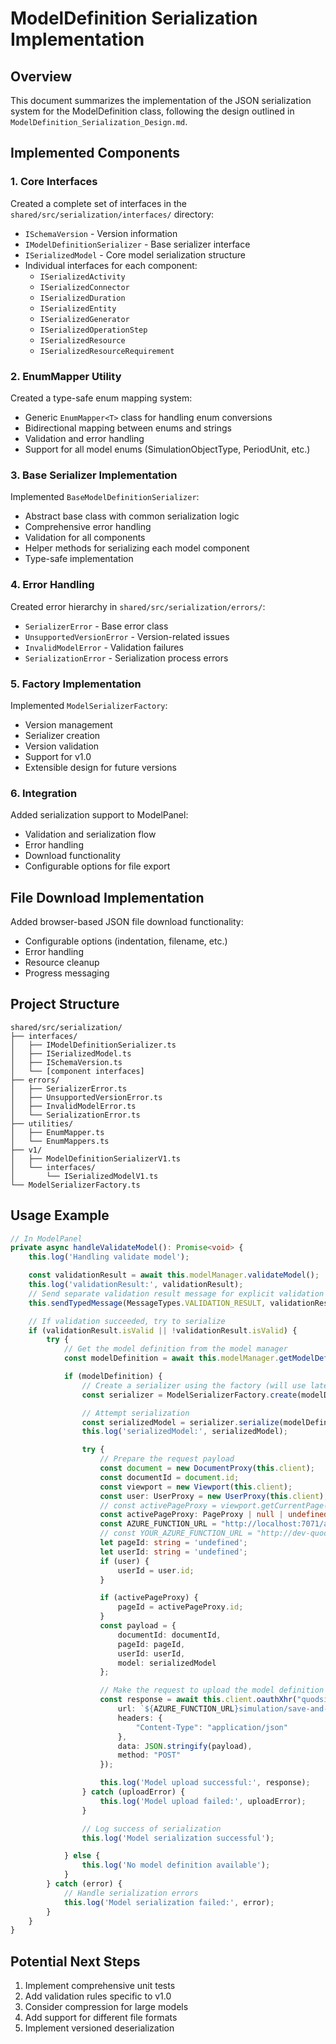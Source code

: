 # ModelDefinition Serialization Implementation

## Overview
This document summarizes the implementation of the JSON serialization system for the ModelDefinition class, following the design outlined in `ModelDefinition_Serialization_Design.md`.

## Implemented Components

### 1. Core Interfaces
Created a complete set of interfaces in the `shared/src/serialization/interfaces/` directory:
- `ISchemaVersion` - Version information
- `IModelDefinitionSerializer` - Base serializer interface
- `ISerializedModel` - Core model serialization structure
- Individual interfaces for each component:
  - `ISerializedActivity`
  - `ISerializedConnector`
  - `ISerializedDuration`
  - `ISerializedEntity`
  - `ISerializedGenerator`
  - `ISerializedOperationStep`
  - `ISerializedResource`
  - `ISerializedResourceRequirement`

### 2. EnumMapper Utility
Created a type-safe enum mapping system:
- Generic `EnumMapper<T>` class for handling enum conversions
- Bidirectional mapping between enums and strings
- Validation and error handling
- Support for all model enums (SimulationObjectType, PeriodUnit, etc.)

### 3. Base Serializer Implementation
Implemented `BaseModelDefinitionSerializer`:
- Abstract base class with common serialization logic
- Comprehensive error handling
- Validation for all components
- Helper methods for serializing each model component
- Type-safe implementation

### 4. Error Handling
Created error hierarchy in `shared/src/serialization/errors/`:
- `SerializerError` - Base error class
- `UnsupportedVersionError` - Version-related issues
- `InvalidModelError` - Validation failures
- `SerializationError` - Serialization process errors

### 5. Factory Implementation
Implemented `ModelSerializerFactory`:
- Version management
- Serializer creation
- Version validation
- Support for v1.0
- Extensible design for future versions

### 6. Integration
Added serialization support to ModelPanel:
- Validation and serialization flow
- Error handling
- Download functionality
- Configurable options for file export

## File Download Implementation
Added browser-based JSON file download functionality:
- Configurable options (indentation, filename, etc.)
- Error handling
- Resource cleanup
- Progress messaging

## Project Structure
```
shared/src/serialization/
├── interfaces/
│   ├── IModelDefinitionSerializer.ts
│   ├── ISerializedModel.ts
│   ├── ISchemaVersion.ts
│   └── [component interfaces]
├── errors/
│   ├── SerializerError.ts
│   ├── UnsupportedVersionError.ts
│   ├── InvalidModelError.ts
│   └── SerializationError.ts
├── utilities/
│   ├── EnumMapper.ts
│   └── EnumMappers.ts
├── v1/
│   ├── ModelDefinitionSerializerV1.ts
│   └── interfaces/
│       └── ISerializedModelV1.ts
└── ModelSerializerFactory.ts
```

## Usage Example
```typescript
// In ModelPanel
private async handleValidateModel(): Promise<void> {
    this.log('Handling validate model');

    const validationResult = await this.modelManager.validateModel();
    this.log('validationResult:', validationResult);
    // Send separate validation result message for explicit validation requests
    this.sendTypedMessage(MessageTypes.VALIDATION_RESULT, validationResult);

    // If validation succeeded, try to serialize
    if (validationResult.isValid || !validationResult.isValid) {
        try {
            // Get the model definition from the model manager
            const modelDefinition = await this.modelManager.getModelDefinition();

            if (modelDefinition) {
                // Create a serializer using the factory (will use latest version by default)
                const serializer = ModelSerializerFactory.create(modelDefinition);

                // Attempt serialization
                const serializedModel = serializer.serialize(modelDefinition);
                this.log('serializedModel:', serializedModel);

                try {
                    // Prepare the request payload
                    const document = new DocumentProxy(this.client);
                    const documentId = document.id;
                    const viewport = new Viewport(this.client);
                    const user: UserProxy = new UserProxy(this.client);
                    // const activePageProxy = viewport.getCurrentPage();
                    const activePageProxy: PageProxy | null | undefined = viewport.getCurrentPage();
                    const AZURE_FUNCTION_URL = "http://localhost:7071/api/dataConnector/"
                    // const YOUR_AZURE_FUNCTION_URL = "http://dev-quodsi-lucid-function-app.azurewebsites.net/api/dataConnector/"
                    let pageId: string = 'undefined';
                    let userId: string = 'undefined';
                    if (user) {
                        userId = user.id;
                    }

                    if (activePageProxy) {
                        pageId = activePageProxy.id;
                    }
                    const payload = {
                        documentId: documentId,
                        pageId: pageId,
                        userId: userId,
                        model: serializedModel
                    };

                    // Make the request to upload the model definition
                    const response = await this.client.oauthXhr("quodsi", {
                        url: `${AZURE_FUNCTION_URL}simulation/save-and-submit`,
                        headers: {
                            "Content-Type": "application/json"
                        },
                        data: JSON.stringify(payload),
                        method: "POST"
                    });

                    this.log('Model upload successful:', response);
                } catch (uploadError) {
                    this.log('Model upload failed:', uploadError);
                }

                // Log success of serialization
                this.log('Model serialization successful');

            } else {
                this.log('No model definition available');
            }
        } catch (error) {
            // Handle serialization errors
            this.log('Model serialization failed:', error);
        }
    }
}
```

## Potential Next Steps
1. Implement comprehensive unit tests
2. Add validation rules specific to v1.0
3. Consider compression for large models
4. Add support for different file formats
5. Implement versioned deserialization
